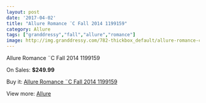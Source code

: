 ```yaml
---
layout: post
date: '2017-04-02'
title: "Allure Romance ¨C Fall 2014 1199159"
category: Allure
tags: ["granddressy","fall","allure","romance"]
image: http://img.granddressy.com/782-thickbox_default/allure-romance-c-fall-2014-1199159.jpg
---
```

Allure Romance ¨C Fall 2014 1199159

On Sales: **$249.99**
<a href="https://www.granddressy.com/en/allure/620-allure-romance-c-fall-2014-1199159.html"><amp-img layout="responsive" width="600" height="600" src="//img.granddressy.com/782-thickbox_default/allure-romance-c-fall-2014-1199159.jpg" alt="Allure Romance ¨C Fall 2014 1199159 0" /></a>
<a href="https://www.granddressy.com/en/allure/620-allure-romance-c-fall-2014-1199159.html"><amp-img layout="responsive" width="600" height="600" src="//img.granddressy.com/783-thickbox_default/allure-romance-c-fall-2014-1199159.jpg" alt="Allure Romance ¨C Fall 2014 1199159 1" /></a>

Buy it: [Allure Romance ¨C Fall 2014 1199159](https://www.granddressy.com/en/allure/620-allure-romance-c-fall-2014-1199159.html "Allure Romance ¨C Fall 2014 1199159")

View more: [Allure](https://www.granddressy.com/en/29-allure "Allure")